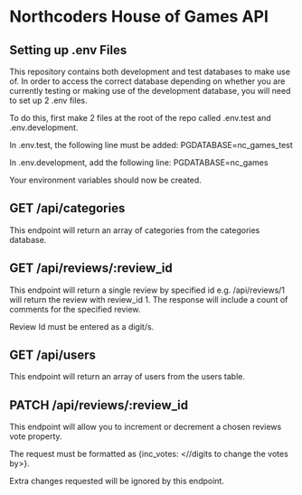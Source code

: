# Northcoders House of Games API

## Setting up .env Files

This repository contains both development and test databases to make use of. In order to access the correct database depending on whether you are currently testing or making use of the development database, you will need to set up 2 .env files.

To do this, first make 2 files at the root of the repo called .env.test and .env.development.

In .env.test, the following line must be added: PGDATABASE=nc_games_test

In .env.development, add the following line: PGDATABASE=nc_games

Your environment variables should now be created.

## GET /api/categories

This endpoint will return an array of categories from the categories database.

## GET /api/reviews/:review_id

This endpoint will return a single review by specified id e.g. /api/reviews/1 will return the review with review_id 1. The response will include a count of comments for the specified review.

Review Id must be entered as a digit/s.

## GET /api/users

This endpoint will return an array of users from the users table.

## PATCH /api/reviews/:review_id

This endpoint will allow you to increment or decrement a chosen reviews vote property.

The request must be formatted as {inc_votes: <//digits to change the votes by>}.

Extra changes requested will be ignored by this endpoint.